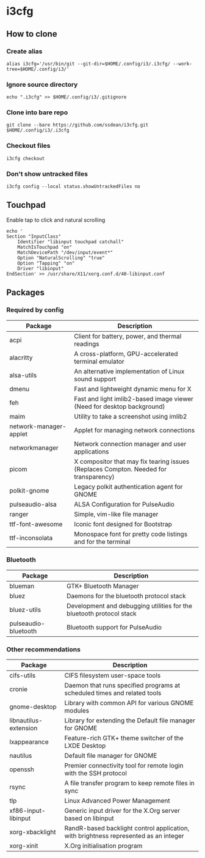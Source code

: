# i3cfg

## How to clone

### Create alias
`alias i3cfg='/usr/bin/git --git-dir=$HOME/.config/i3/.i3cfg/ --work-tree=$HOME/.config/i3/'`

### Ignore source directory
`echo ".i3cfg" >> $HOME/.config/i3/.gitignore`

### Clone into bare repo
`git clone --bare https://github.com/ssdean/i3cfg.git $HOME/.config/i3/.i3cfg`

### Checkout files
`i3cfg checkout`

### Don't show untracked files
`i3cfg config --local status.showUntrackedFiles no`

## Touchpad

Enable tap to click and natural scrolling

```
echo '
Section "InputClass"
    Identifier "libinput touchpad catchall"
    MatchIsTouchpad "on"
    MatchDevicePath "/dev/input/event*"
    Option "NaturalScrolling" "true"
    Option "Tapping" "on"
    Driver "libinput"
EndSection' >> /usr/share/X11/xorg.conf.d/40-libinput.conf
```

## Packages

### Required by config

Package | Description
--- | ---
acpi                   | Client for battery, power, and thermal readings
alacritty              | A cross-platform, GPU-accelerated terminal emulator
alsa-utils             | An alternative implementation of Linux sound support
dmenu                  | Fast and lightweight dynamic menu for X
feh                    | Fast and light imlib2-based image viewer (Need for desktop background)
maim                   | Utility to take a screenshot using imlib2
network-manager-applet | Applet for managing network connections
networkmanager         | Network connection manager and user applications
picom                  | X compositor that may fix tearing issues (Replaces Compton. Needed for transparency)
polkit-gnome           | Legacy polkit authentication agent for GNOME
pulseaudio-alsa        | ALSA Configuration for PulseAudio
ranger                 | Simple, vim-like file manager
ttf-font-awesome       | Iconic font designed for Bootstrap
ttf-inconsolata        | Monospace font for pretty code listings and for the terminal

### Bluetooth
Package | Description
--- | ---
blueman                | GTK+ Bluetooth Manager
bluez                  | Daemons for the bluetooth protocol stack
bluez-utils            | Development and debugging utilities for the bluetooth protocol stack
pulseaudio-bluetooth   | Bluetooth support for PulseAudio

### Other recommendations

Package | Description
--- | ---
cifs-utils             | CIFS filesystem user-space tools
cronie                 | Daemon that runs specified programs at scheduled times and related tools
gnome-desktop          | Library with common API for various GNOME modules
libnautilus-extension  | Library for extending the Default file manager for GNOME
lxappearance           | Feature-rich GTK+ theme switcher of the LXDE Desktop
nautilus               | Default file manager for GNOME
openssh                | Premier connectivity tool for remote login with the SSH protocol
rsync                  | A file transfer program to keep remote files in sync
tlp                    | Linux Advanced Power Management
xf86-input-libinput    | Generic input driver for the X.Org server based on libinput
xorg-xbacklight        | RandR-based backlight control application, with brightness represented as an integer
xorg-xinit             | X.Org initialisation program
